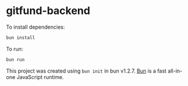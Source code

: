 # gitfund-backend

To install dependencies:

```bash
bun install
```

To run:

```bash
bun run 
```

This project was created using `bun init` in bun v1.2.7. [Bun](https://bun.sh) is a fast all-in-one JavaScript runtime.
